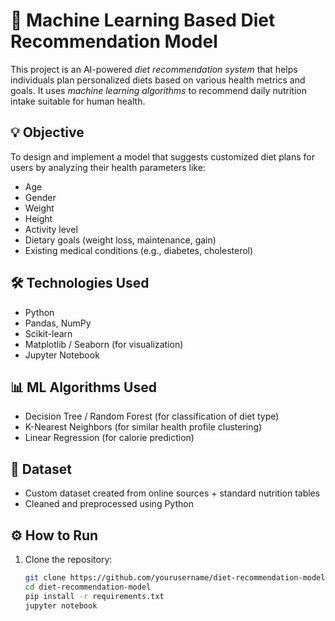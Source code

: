 # 🥗 Machine Learning Based Diet Recommendation Model

This project is an AI-powered *diet recommendation system* that helps individuals plan personalized diets based on various health metrics and goals. It uses *machine learning algorithms* to recommend daily nutrition intake suitable for human health.

## 💡 Objective
To design and implement a model that suggests customized diet plans for users by analyzing their health parameters like:
- Age
- Gender
- Weight
- Height
- Activity level
- Dietary goals (weight loss, maintenance, gain)
- Existing medical conditions (e.g., diabetes, cholesterol)

## 🛠️ Technologies Used
- Python
- Pandas, NumPy
- Scikit-learn
- Matplotlib / Seaborn (for visualization)
- Jupyter Notebook

## 📊 ML Algorithms Used
- Decision Tree / Random Forest (for classification of diet type)
- K-Nearest Neighbors (for similar health profile clustering)
- Linear Regression (for calorie prediction)

## 🧪 Dataset
- Custom dataset created from online sources + standard nutrition tables
- Cleaned and preprocessed using Python

## ⚙️ How to Run
1. Clone the repository:
   ```bash
   git clone https://github.com/yourusername/diet-recommendation-model.git
   cd diet-recommendation-model
   pip install -r requirements.txt
   jupyter notebook
